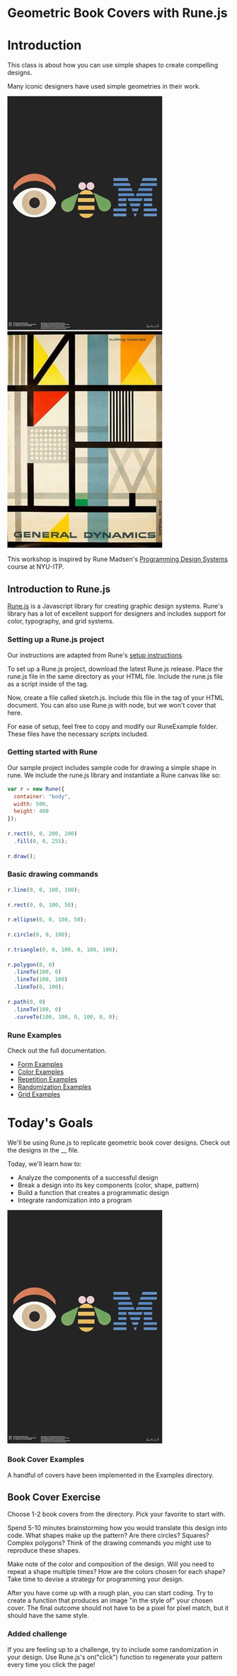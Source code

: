 # Geometric Book Covers with Rune.js

# Introduction

This class is about how you can use simple shapes to create compelling designs.

Many iconic designers have used simple geometries in their work.

<img src="https://github.com/codekitchensd/2016-05-26-geometric-book-covers/blob/master/readme_images/ibm_logo_rand.jpg" width="350">       <img src="https://github.com/codekitchensd/2016-05-26-geometric-book-covers/blob/master/readme_images/general_dynamics.jpg" width="350">  

This workshop is inspired by Rune Madsen's [Programming Design Systems](http://printingcode.runemadsen.com/) course at NYU-ITP.

## Introduction to Rune.js

[Rune.js](http://runemadsen.github.io/rune.js/) is a Javascript library for creating graphic design systems.  Rune's library has a lot of excellent support for designers and includes support for color, typography, and grid systems.  

### Setting up a Rune.js project

Our instructions are adapted from Rune's [setup instructions](http://runemadsen.github.io/rune.js/index.html).

To set up a Rune.js project, download the latest Rune.js release. Place the rune.js file in the same directory as your HTML file. Include the rune.js file as a script inside of the <head> tag. 

Now, create a file called sketch.js. Include this file in the <body> tag of your HTML document.  You can also use Rune.js with node, but we won't cover that here.

For ease of setup, feel free to copy and modify our RuneExample folder.  These files have the necessary scripts included.

### Getting started with Rune

Our sample project includes sample code for drawing a simple shape in rune.  We include the rune.js library and instantiate a Rune canvas like so:

```javascript
var r = new Rune({
  container: "body",
  width: 500,
  height: 400
});

r.rect(0, 0, 200, 200)
  .fill(0, 0, 255);

r.draw();
```

### Basic drawing commands

```javascript
r.line(0, 0, 100, 100);

r.rect(0, 0, 100, 50);

r.ellipse(0, 0, 100, 50);

r.circle(0, 0, 100);

r.triangle(0, 0, 100, 0, 100, 100);

r.polygon(0, 0)
  .lineTo(100, 0)
  .lineTo(100, 100)
  .lineTo(0, 100);

r.path(0, 0)
  .lineTo(100, 0)
  .curveTo(100, 100, 0, 100, 0, 0);
  ```


### Rune Examples

Check out the full documentation.

- [Form Examples](http://printingcode.runemadsen.com/examples/#form)
- [Color Examples](http://printingcode.runemadsen.com/examples/#color)
- [Repetition Examples](http://printingcode.runemadsen.com/examples/#repetition)
- [Randomization Examples](http://printingcode.runemadsen.com/examples/#randomization)
- [Grid Examples](http://printingcode.runemadsen.com/examples/#grid)

# Today's Goals

We'll be using Rune.js to replicate geometric book cover designs. Check out the designs in the __ file. 

Today, we'll learn how to:
- Analyze the components of a successful design
- Break a design into its key components (color, shape, pattern)
- Build a function that creates a programmatic design
- Integrate randomization into a program

<img src="https://github.com/codekitchensd/2016-05-26-geometric-book-covers/blob/master/readme_images/ibm_logo_rand.jpg" width="350"> 

### Book Cover Examples

A handful of covers have been implemented in the Examples directory.


## Book Cover Exercise

Choose 1-2 book covers from the directory. Pick your favorite to start with.

Spend 5-10 minutes brainstorming how you would translate this design into code. What shapes make up the pattern? Are there circles? Squares? Complex polygons? Think of the drawing commands you might use to reproduce these shapes.

Make note of the color and composition of the design.  Will you need to repeat a shape multiple times? How are the colors chosen for each shape? Take time to devise a strategy for programming your design.

After you have come up with a rough plan, you can start coding. Try to create a function that produces an image "in the style of" your chosen cover. The final outcome should not have to be a pixel for pixel match, but it should have the same style.

### Added challenge

If you are feeling up to a challenge, try to include some randomization in your design. Use Rune.js's on("click") function to regenerate your pattern every time you click the page!







